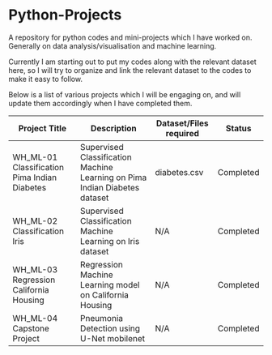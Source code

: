 # Python-Projects
A repository for python codes and mini-projects which I have worked on. Generally on data analysis/visualisation and machine learning.

Currently I am starting out to put my codes along with the relevant dataset here, so I will try to organize and link the relevant dataset to the codes to make it easy to follow.

Below is a list of various projects which I will be engaging on, and will update them accordingly when I have completed them.

| Project Title  | Description | Dataset/Files required |Status|
| ------------- | ------------- | ------------- | ------------- |
| WH_ML-01 Classification Pima Indian Diabetes  | Supervised Classification Machine Learning on Pima Indian Diabetes dataset  | diabetes.csv  | Completed |
| WH_ML-02 Classification Iris  | Supervised Classification Machine Learning on Iris dataset   | N/A  | Completed |
| WH_ML-03 Regression California Housing  | Regression Machine Learning model on California Housing  | N/A  | Completed |
| WH_ML-04 Capstone Project  | Pneumonia Detection using U-Net mobilenet  | N/A  | Completed |

